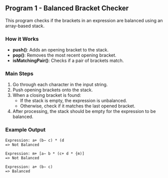 ## Program 1 - Balanced Bracket Checker

This program checks if the brackets in an expression are balanced using an array-based stack.

### How it Works

- **push()**: Adds an opening bracket to the stack.
- **pop()**: Removes the most recent opening bracket.
- **isMatchingPair()**: Checks if a pair of brackets match.

### Main Steps

1. Go through each character in the input string.
2. Push opening brackets onto the stack.
3. When a closing bracket is found:
    - If the stack is empty, the expression is unbalanced.
    - Otherwise, check if it matches the last opened bracket.
4. After processing, the stack should be empty for the expression to be balanced.

### Example Output

```
Expression: a+ (b− c) * (d  
=> Not Balanced

Expression: m+ [a− b * (c+ d * {m)]  
=> Not Balanced

Expression: a+ (b− c)  
=> Balanced
```
